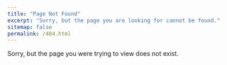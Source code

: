 ```yaml
---
title: "Page Not Found"
excerpt: "Sorry, but the page you are looking for cannot be found."
sitemap: false
permalink: /404.html
---
```


Sorry, but the page you were trying to view does not exist.
